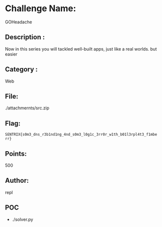 # Challenge Name:
GOHeadache

## Description : 
Now in this series you will tackled well-built apps, just like a real worlds. but easier

## Category :
Web

## File:
./attachmernts/src.zip

## Flag:
`SENTRIX{s0m3_dns_r3b1nd1ng_4nd_s0m3_l0g1c_3rr0r_w1th_b01l3rpl4t3_f1mberr}`

## Points:
500

## Author:
repl

## POC
- ./solver.py
